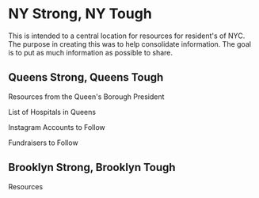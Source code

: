 <h1>NY Strong, NY Tough</h1>

This is intended to a central location for resources for resident's of NYC.
The purpose in creating this was to help consolidate information. The goal is to put as much information as possible to share.

<h2>Queens Strong, Queens Tough</h2>

Resources from the Queen's Borough President

List of Hospitals in Queens

Instagram Accounts to Follow

Fundraisers to Follow


<h2>Brooklyn Strong, Brooklyn Tough</h2>

Resources

